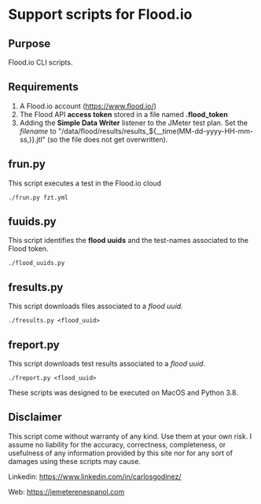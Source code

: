 # Support scripts for Flood.io

## Purpose

Flood.io CLI scripts.

## Requirements

1. A Flood.io account (https://www.flood.io/)
2. The Flood API **access token** stored in a file named **.flood_token**
3. Adding the **Simple Data Writer** listener to the JMeter test plan. Set the *filename* to "/data/flood/results/results_${__time(MM-dd-yyyy-HH-mm-ss,)}.jtl" (so the file does not get overwritten).

## frun.py

This script executes a test in the Flood.io cloud

```
./frun.py fzt.yml
```

## fuuids.py

This script identifies the **flood uuids** and the test-names associated to the Flood token.

```
./flood_uuids.py
```
## fresults.py

This script downloads files associated to a *flood uuid*.

```
./fresults.py <flood_uuid>
```

## freport.py

This script downloads test results associated to a *flood uuid*.

```
./freport.py <flood_uuid>
```

These scripts was designed to be executed on MacOS and Python 3.8.

## Disclaimer

This script come without warranty of any kind. Use them at your own risk. I assume no liability for the accuracy, correctness, completeness, or usefulness of any information provided by this site nor for any sort of damages using these scripts may cause.

Linkedin: https://www.linkedin.com/in/carlosgodinez/

Web: https://jemeterenespanol.com

